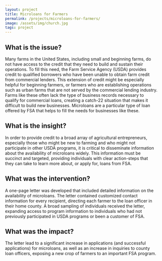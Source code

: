 ```yaml
---
layout: project
title: Microloans for Farmers
permalink: /projects/microloans-for-farmers/
image: /assets/img/church.jpg
tags: project
---
```


## What is the issue?

Many farms in the United States, including small and beginning farms, do not have access to the credit that they need to build and sustain their operations.  To fill this need, the Farm Service Agency (USDA) provides credit to qualified borrowers who have been unable to obtain farm credit from commercial lenders.  This extension of credit might be especially helpful for beginning farmers, or farmers who are establishing operations such as urban farms that are not served by the commercial lending industry.  Farms like these often lack the type of business records necessary to qualify for commercial loans, creating a catch-22 situation that makes it difficult to build new businesses.  Microloans are a particular type of loan offered by FSA that helps to fill the needs for businesses like these.

## What is the insight?

In order to provide credit to a broad array of agricultural entrepreneurs, especially those who might be new to farming and who might not participate in other USDA programs, it is critical to disseminate information about the availability of microloans widely.  This information must be succinct and targeted, providing individuals with clear action-steps that they can take to learn more about, or apply for, loans from FSA.

## What was the intervention?

A one-page letter was developed that included detailed information on the availability of microloans.  The letter contained customized contact information for every recipient, directing each farmer to the loan officer in their home county.  A broad sampling of individuals received the letter, expanding access to program information to individuals who had not previously participated in USDA programs or been a customer of FSA.

## What was the impact?

The letter lead to a significant increase in applications (and successful applications) for microloans, as well as an increase in inquiries to county loan officers, exposing a new crop of farmers to an important FSA program.
